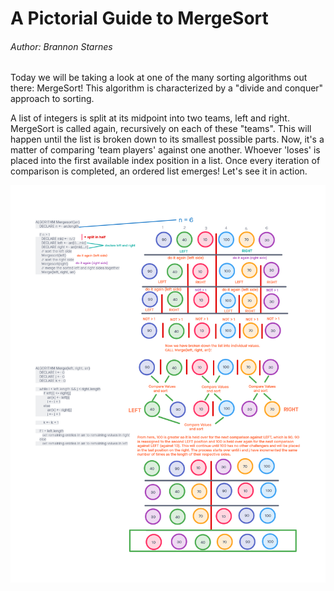 # A Pictorial Guide to MergeSort

###### Author: Brannon Starnes

Today we will be taking a look at one of the many sorting algorithms out there: MergeSort! This algorithm is characterized by a "divide and conquer" approach to sorting.

A list of integers is split at its midpoint into two teams, left and right. MergeSort is called again, recursively on each of these "teams". This will happen until the list is broken down to its smallest possible parts. Now, it's a matter of comparing 'team players' against one another. Whoever 'loses' is placed into the first available index position in a list. Once every iteration of comparison is completed, an ordered list emerges! Let's see it in action.

![mergesort](./merge_sort.png)
